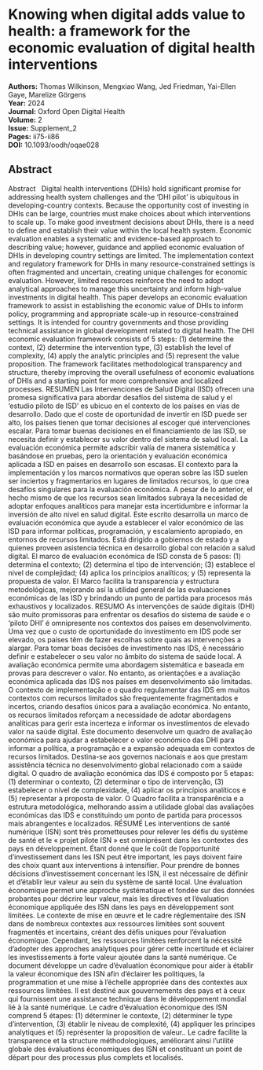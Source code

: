 # Knowing when digital adds value to health: a framework for the economic evaluation of digital health interventions

**Authors:** Thomas Wilkinson, Mengxiao Wang, Jed Friedman, Yai-Ellen Gaye, Marelize Görgens  
**Year:** 2024  
**Journal:** Oxford Open Digital Health  
**Volume:** 2  
**Issue:** Supplement_2  
**Pages:** ii75-ii86  
**DOI:** 10.1093/oodh/oqae028  

## Abstract
Abstract                                                    Digital health interventions (DHIs) hold significant promise for addressing health system challenges and the ‘DHI pilot’ is ubiquitous in developing-country contexts. Because the opportunity cost of investing in DHIs can be large, countries must make choices about which interventions to scale up. To make good investment decisions about DHIs, there is a need to define and establish their value within the local health system. Economic evaluation enables a systematic and evidence-based approach to describing value; however, guidance and applied economic evaluation of DHIs in developing country settings are limited. The implementation context and regulatory framework for DHIs in many resource-constrained settings is often fragmented and uncertain, creating unique challenges for economic evaluation. However, limited resources reinforce the need to adopt analytical approaches to manage this uncertainty and inform high-value investments in digital health.                  This paper develops an economic evaluation framework to assist in establishing the economic value of DHIs to inform policy, programming and appropriate scale-up in resource-constrained settings. It is intended for country governments and those providing technical assistance in global development related to digital health. The DHI economic evaluation framework consists of 5 steps: (1) determine the context, (2) determine the intervention type, (3) establish the level of complexity, (4) apply the analytic principles and (5) represent the value proposition. The framework facilitates methodological transparency and structure, thereby improving the overall usefulness of economic evaluations of DHIs and a starting point for more comprehensive and localized processes.                                                RESUMEN                  Las Intervenciones de Salud Digital (ISD) ofrecen una promesa significativa para abordar desafíos del sistema de salud y el ‘estudio piloto de ISD’ es ubicuo en el contexto de los países en vías de desarrollo. Dado que el coste de oportunidad de invertir en ISD puede ser alto, los países tienen que tomar decisiones al escoger qué intervenciones escalar. Para tomar buenas decisiones en el financiamiento de las ISD, se necesita definir y establecer su valor dentro del sistema de salud local. La evaluación económica permite adscribir valía de manera sistemática y basándose en pruebas, pero la orientación y evaluación económica aplicada a ISD en países en desarrollo son escasas. El contexto para la implementación y los marcos normativos que operan sobre las ISD suelen ser inciertos y fragmentarios en lugares de limitados recursos, lo que crea desafíos singulares para la evaluación económica. A pesar de lo anterior, el hecho mismo de que los recursos sean limitados subraya la necesidad de adoptar enfoques analíticos para manejar esta incertidumbre e informar la inversión de alto nivel en salud digital.                  Este escrito desarrolla un marco de evaluación económica que ayude a establecer el valor económico de las ISD para informar políticas, programación, y escalamiento apropiado, en entornos de recursos limitados. Está dirigido a gobiernos de estado y a quienes proveen asistencia técnica en desarrollo global con relación a salud digital. El marco de evaluación económica de ISD consta de 5 pasos: (1) determina el contexto; (2) determina el tipo de intervención; (3) establece el nivel de complejidad; (4) aplica los principios analíticos; y (5) representa la propuesta de valor. El Marco facilita la transparencia y estructura metodológicas, mejorando así la utilidad general de las evaluaciones económicas de las ISD y brindando un punto de partida para procesos más exhaustivos y localizados.                                                RESUMO                  As intervenções de saúde digitais (DHI) são muito promissoras para enfrentar os desafios do sistema de saúde e o ‘piloto DHI’ é omnipresente nos contextos dos países em desenvolvimento. Uma vez que o custo de oportunidade do investimento em IDS pode ser elevado, os países têm de fazer escolhas sobre quais as intervenções a alargar. Para tomar boas decisões de investimento nas IDS, é necessário definir e estabelecer o seu valor no âmbito do sistema de saúde local. A avaliação económica permite uma abordagem sistemática e baseada em provas para descrever o valor. No entanto, as orientações e a avaliação económica aplicada das IDS nos países em desenvolvimento são limitadas. O contexto de implementação e o quadro regulamentar das IDS em muitos contextos com recursos limitados são frequentemente fragmentados e incertos, criando desafios únicos para a avaliação económica. No entanto, os recursos limitados reforçam a necessidade de adotar abordagens analíticas para gerir esta incerteza e informar os investimentos de elevado valor na saúde digital.                  Este documento desenvolve um quadro de avaliação económica para ajudar a estabelecer o valor económico das DHI para informar a política, a programação e a expansão adequada em contextos de recursos limitados. Destina-se aos governos nacionais e aos que prestam assistência técnica no desenvolvimento global relacionado com a saúde digital. O quadro de avaliação económica das IDS é composto por 5 etapas: (1) determinar o contexto, (2) determinar o tipo de intervenção, (3) estabelecer o nível de complexidade, (4) aplicar os princípios analíticos e (5) representar a proposta de valor. O Quadro facilita a transparência e a estrutura metodológica, melhorando assim a utilidade global das avaliações económicas das IDS e constituindo um ponto de partida para processos mais abrangentes e localizados.                                                RÉSUMÉ                  Les interventions de santé numérique (ISN) sont très prometteuses pour relever les défis du système de santé et le « projet pilote ISN » est omniprésent dans les contextes des pays en développement. Étant donné que le coût de l’opportunité d’investissement dans les ISN peut être important, les pays doivent faire des choix quant aux interventions à intensifier. Pour prendre de bonnes décisions d’investissement concernant les ISN, il est nécessaire de définir et d’établir leur valeur au sein du système de santé local. Une évaluation économique permet une approche systématique et fondée sur des données probantes pour décrire leur valeur, mais les directives et l’évaluation économique appliquée des ISN dans les pays en développement sont limitées. Le contexte de mise en œuvre et le cadre réglementaire des ISN dans de nombreux contextes aux ressources limitées sont souvent fragmentés et incertains, créant des défis uniques pour l’évaluation économique. Cependant, les ressources limitées renforcent la nécessité d’adopter des approches analytiques pour gérer cette incertitude et éclairer les investissements à forte valeur ajoutée dans la santé numérique.                  Ce document développe un cadre d’évaluation économique pour aider à établir la valeur économique des ISN afin d’éclairer les politiques, la programmation et une mise à l’échelle appropriée dans des contextes aux ressources limitées. Il est destiné aux gouvernements des pays et à ceux qui fournissent une assistance technique dans le développement mondial lié à la santé numérique. Le cadre d’évaluation économique des ISN comprend 5 étapes: (1) déterminer le contexte, (2) déterminer le type d’intervention, (3) établir le niveau de complexité, (4) appliquer les principes analytiques et (5) représenter la proposition de valeur.. Le cadre facilite la transparence et la structure méthodologiques, améliorant ainsi l’utilité globale des évaluations économiques des ISN et constituant un point de départ pour des processus plus complets et localisés.

